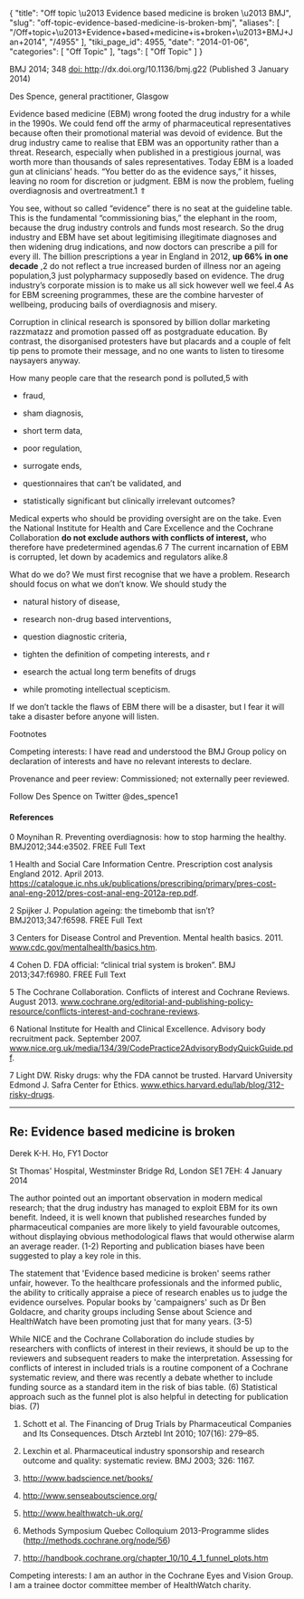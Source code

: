 {
    "title": "Off topic \u2013 Evidence based medicine is broken \u2013 BMJ",
    "slug": "off-topic-evidence-based-medicine-is-broken-bmj",
    "aliases": [
        "/Off+topic+\u2013+Evidence+based+medicine+is+broken+\u2013+BMJ+Jan+2014",
        "/4955"
    ],
    "tiki_page_id": 4955,
    "date": "2014-01-06",
    "categories": [
        "Off Topic"
    ],
    "tags": [
        "Off Topic"
    ]
}


BMJ 2014; 348 [doi: http](https://doi.org/http)://dx.doi.org/10.1136/bmj.g22 (Published 3 January 2014) 

Des Spence, general practitioner, Glasgow

Evidence based medicine (EBM) wrong footed the drug industry for a while in the 1990s. We could fend off the army of pharmaceutical representatives because often their promotional material was devoid of evidence. But the drug industry came to realise that EBM was an opportunity rather than a threat. Research, especially when published in a prestigious journal, was worth more than thousands of sales representatives. Today EBM is a loaded gun at clinicians’ heads. “You better do as the evidence says,” it hisses, leaving no room for discretion or judgment. EBM is now the problem, fueling overdiagnosis and overtreatment.1 ⇑

You see, without so called “evidence” there is no seat at the guideline table. This is the fundamental “commissioning bias,” the elephant in the room, because the drug industry controls and funds most research. So the drug industry and EBM have set about legitimising illegitimate diagnoses and then widening drug indications, and now doctors can prescribe a pill for every ill. The billion prescriptions a year in England in 2012,  **up 66% in one decade** ,2 do not reflect a true increased burden of illness nor an ageing population,3 just polypharmacy supposedly based on evidence. The drug industry’s corporate mission is to make us all sick however well we feel.4 As for EBM screening programmes, these are the combine harvester of wellbeing, producing bails of overdiagnosis and misery.

Corruption in clinical research is sponsored by billion dollar marketing razzmatazz and promotion passed off as postgraduate education. By contrast, the disorganised protesters have but placards and a couple of felt tip pens to promote their message, and no one wants to listen to tiresome naysayers anyway.

How many people care that the research pond is polluted,5 with 

* fraud, 

* sham diagnosis, 

* short term data, 

* poor regulation, 

* surrogate ends, 

* questionnaires that can’t be validated, and 

* statistically significant but clinically irrelevant outcomes? 

Medical experts who should be providing oversight are on the take. Even the National Institute for Health and Care Excellence and the Cochrane Collaboration  **do not exclude authors with conflicts of interest,**  who therefore have predetermined agendas.6 7 The current incarnation of EBM is corrupted, let down by academics and regulators alike.8

What do we do? We must first recognise that we have a problem. Research should focus on what we don’t know. We should study the 

* natural history of disease, 

* research non-drug based interventions, 

* question diagnostic criteria, 

* tighten the definition of competing interests, and r

* esearch the actual long term benefits of drugs 

* while promoting intellectual scepticism. 

If we don’t tackle the flaws of EBM there will be a disaster, but I fear it will take a disaster before anyone will listen.

Footnotes

Competing interests: I have read and understood the BMJ Group policy on declaration of interests and have no relevant interests to declare.

Provenance and peer review: Commissioned; not externally peer reviewed.

Follow Des Spence on Twitter @des_spence1

#### References

0 Moynihan R. Preventing overdiagnosis: how to stop harming the healthy. BMJ2012;344:e3502. FREE Full Text

1 Health and Social Care Information Centre. Prescription cost analysis England 2012. April 2013. https://catalogue.ic.nhs.uk/publications/prescribing/primary/pres-cost-anal-eng-2012/pres-cost-anal-eng-2012a-rep.pdf.

2 Spijker J. Population ageing: the timebomb that isn’t? BMJ2013;347:f6598. FREE Full Text

3 Centers for Disease Control and Prevention. Mental health basics. 2011. www.cdc.gov/mentalhealth/basics.htm.

4 Cohen D. FDA official: “clinical trial system is broken”. BMJ 2013;347:f6980. FREE Full Text

5 The Cochrane Collaboration. Conflicts of interest and Cochrane Reviews. August 2013. www.cochrane.org/editorial-and-publishing-policy-resource/conflicts-interest-and-cochrane-reviews.

6 National Institute for Health and Clinical Excellence. Advisory body recruitment pack. September 2007. www.nice.org.uk/media/134/39/CodePractice2AdvisoryBodyQuickGuide.pdf.

7 Light DW. Risky drugs: why the FDA cannot be trusted. Harvard University Edmond J. Safra Center for Ethics. www.ethics.harvard.edu/lab/blog/312-risky-drugs.

---

## Re: Evidence based medicine is broken

Derek K-H. Ho, FY1 Doctor

St Thomas' Hospital, Westminster Bridge Rd, London SE1 7EH: 4 January 2014

The author pointed out an important observation in modern medical research; that the drug industry has managed to exploit EBM for its own benefit. Indeed, it is well known that published researches funded by pharmaceutical companies are more likely to yield favourable outcomes, without displaying obvious methodological flaws that would otherwise alarm an average reader. (1-2) Reporting and publication biases have been suggested to play a key role in this.

The statement that 'Evidence based medicine is broken' seems rather unfair, however. To the healthcare professionals and the informed public, the ability to critically appraise a piece of research enables us to judge the evidence ourselves. Popular books by 'campaigners' such as Dr Ben Goldacre, and charity groups including Sense about Science and HealthWatch have been promoting just that for many years. (3-5)

While NICE and the Cochrane Collaboration do include studies by researchers with conflicts of interest in their reviews, it should be up to the reviewers and subsequent readers to make the interpretation. Assessing for conflicts of interest in included trials is a routine component of a Cochrane systematic review, and there was recently a debate whether to include funding source as a standard item in the risk of bias table. (6) Statistical approach such as the funnel plot is also helpful in detecting for publication bias. (7)

1. Schott et al. The Financing of Drug Trials by Pharmaceutical Companies and Its Consequences. Dtsch Arztebl Int 2010; 107(16): 279–85.

2. Lexchin et al. Pharmaceutical industry sponsorship and research outcome and quality: systematic review. BMJ 2003; 326: 1167.

3. http://www.badscience.net/books/

4. http://www.senseaboutscience.org/

5. http://www.healthwatch-uk.org/

6. Methods Symposium Quebec Colloquium 2013-Programme slides (http://methods.cochrane.org/node/56)

7. http://handbook.cochrane.org/chapter_10/10_4_1_funnel_plots.htm

Competing interests: I am an author in the Cochrane Eyes and Vision Group. I am a trainee doctor committee member of HealthWatch charity.